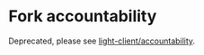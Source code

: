 # Fork accountability

Deprecated, please see [light-client/accountability](https://github.com/cometbft/cometbft/blob/v2.x/spec/light-client/accountability).
